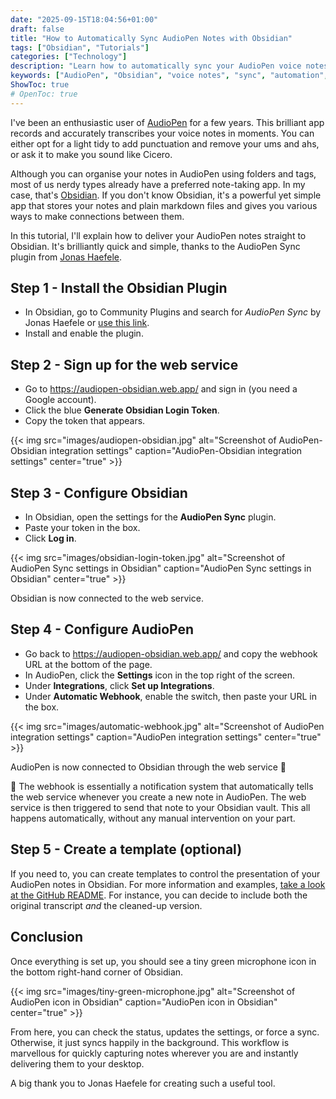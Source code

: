```yaml
---
date: "2025-09-15T18:04:56+01:00"
draft: false
title: "How to Automatically Sync AudioPen Notes with Obsidian"
tags: ["Obsidian", "Tutorials"]
categories: ["Technology"] 
description: "Learn how to automatically sync your AudioPen voice notes with Obsidian using a simple plugin. Step-by-step guide to set up seamless voice-to-text workflow for your knowledge base."
keywords: ["AudioPen", "Obsidian", "voice notes", "sync", "automation", "note-taking", "transcription", "workflow", "plugin", "markdown", "knowledge base", "productivity"]
ShowToc: true
# OpenToc: true  
---
```


I've been an enthusiastic user of [AudioPen](https://audiopen.ai) for a few years. This brilliant app records and accurately transcribes your voice notes in moments. You can either opt for a light tidy to add punctuation and remove your ums and ahs, or ask it to make you sound like Cicero. 

Although you can organise your notes in AudioPen using folders and tags, most of us nerdy types already have a preferred note-taking app. In my case, that's [Obsidian](https://obsidian.md). If you don't know Obsidian, it's a powerful yet simple app that stores your notes and plain markdown files and gives you various ways to make connections between them.

In this tutorial, I'll explain how to deliver your AudioPen notes straight to Obsidian. It's brilliantly quick and simple, thanks to the AudioPen Sync plugin from [Jonas Haefele](https://slow.works/about).

## Step 1 - Install the Obsidian Plugin

- In Obsidian, go to Community Plugins and search for *AudioPen Sync* by Jonas Haefele or [use this link](https://obsidian.md/plugins?id=audiopen-sync). 
- Install and enable the plugin.
  
## Step 2 - Sign up for the web service

- Go to https://audiopen-obsidian.web.app/ and sign in (you need a Google account).
- Click the blue **Generate Obsidian Login Token**.
- Copy the token that appears.

{{< img src="images/audiopen-obsidian.jpg" alt="Screenshot of AudioPen-Obsidian integration settings" caption="AudioPen-Obsidian integration settings" center="true" >}}

## Step 3 - Configure Obsidian

- In Obsidian, open the settings for the **AudioPen Sync** plugin.
- Paste your token in the box.
- Click **Log in**.

{{< img src="images/obsidian-login-token.jpg" alt="Screenshot of AudioPen Sync settings in Obsidian" caption="AudioPen Sync settings in Obsidian" center="true" >}}

Obsidian is now connected to the web service.

## Step 4 - Configure AudioPen

- Go back to https://audiopen-obsidian.web.app/  and copy the webhook URL at the bottom of the page.
- In AudioPen, click the **Settings** icon in the top right of the screen.
- Under **Integrations**, click **Set up Integrations**.
- Under **Automatic Webhook**, enable the switch, then paste your URL in the box.

{{< img src="images/automatic-webhook.jpg" alt="Screenshot of AudioPen integration settings" caption="AudioPen integration settings" center="true" >}}

AudioPen is now connected to Obsidian through the web service 🎉

🧐 The webhook is essentially a notification system that automatically tells the web service whenever you create a new note in AudioPen. The web service is then triggered to send that note to your Obsidian vault. This all happens automatically, without any manual intervention on your part.

## Step 5 - Create a template (optional)

If you need to, you can create templates to control the presentation of your AudioPen notes in Obsidian. For more information and examples, [take a look at the GitHub README](https://github.com/jonashaefele/audiopen-obsidian?tab=readme-ov-file#custom-templates). For instance, you can decide to include both the original transcript *and* the cleaned-up version.
## Conclusion

Once everything is set up, you should see a tiny green microphone icon in the bottom right-hand corner of Obsidian. 

{{< img src="images/tiny-green-microphone.jpg" alt="Screenshot of AudioPen icon in Obsidian" caption="AudioPen icon in Obsidian" center="true" >}}

From here, you can check the status, updates the settings, or force a sync. Otherwise, it just syncs happily in the background. This workflow is marvellous for quickly capturing notes wherever you are and instantly delivering them to your desktop.

A big thank you to Jonas Haefele for creating such a useful tool.